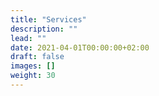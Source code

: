 ```yaml
---
title: "Services"
description: ""
lead: ""
date: 2021-04-01T00:00:00+02:00
draft: false
images: []
weight: 30
---
```

